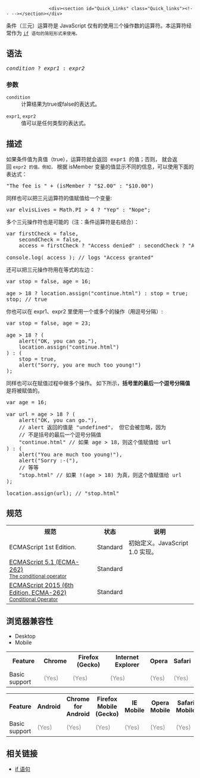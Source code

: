 
                
                  
                    <div><section id="Quick_Links" class="Quick_links"><!-- --></section></div>

<p>&#x6761;&#x4EF6;&#xFF08;&#x4E09;&#x5143;&#xFF09;&#x8FD0;&#x7B97;&#x7B26;&#x662F; JavaScript&#xA0;&#x4EC5;&#x6709;&#x7684;&#x4F7F;&#x7528;&#x4E09;&#x4E2A;&#x64CD;&#x4F5C;&#x6570;&#x7684;&#x8FD0;&#x7B97;&#x7B26;&#x3002;&#x672C;&#x8FD0;&#x7B97;&#x7B26;&#x7ECF;&#x5E38;&#x4F5C;&#x4E3A;&#xA0;<code><a href="/en-US/docs/Web/JavaScript/Reference/Statements/if...else">if</a>&#xA0;&#x8BED;&#x53E5;&#x7684;&#x7B80;&#x77ED;&#x5F62;&#x5F0F;&#x6765;&#x4F7F;&#x7528;&#x3002;</code></p>

<h2 id="&#x8BED;&#x6CD5;">&#x8BED;&#x6CD5;</h2>

<pre class="syntaxbox"><em>condition</em> ? <em>expr1</em> : <em>expr2</em> </pre>

<h3 id="&#x53C2;&#x6570;">&#x53C2;&#x6570;</h3>

<dl>
 <dt><code>condition</code></dt>
 <dd>&#x8BA1;&#x7B97;&#x7ED3;&#x679C;&#x4E3A;true&#x6216;false&#x7684;&#x8868;&#x8FBE;&#x5F0F;&#x3002;</dd>
</dl>

<dl>
 <dt><code>expr1</code>, <code>expr2</code></dt>
 <dd>&#x503C;&#x53EF;&#x4EE5;&#x662F;&#x4EFB;&#x4F55;&#x7C7B;&#x578B;&#x7684;&#x8868;&#x8FBE;&#x5F0F;&#x3002;</dd>
</dl>

<h2 id="&#x63CF;&#x8FF0;">&#x63CF;&#x8FF0;</h2>

<p>&#x5982;&#x679C;&#x6761;&#x4EF6;&#x503C;&#x4E3A;&#x771F;&#x503C;&#xFF08;true&#xFF09;&#xFF0C;&#x8FD0;&#x7B97;&#x7B26;&#x5C31;&#x4F1A;&#x8FD4;&#x56DE;<font face="Consolas, Liberation Mono, Courier, monospace">&#xA0;expr1 &#x7684;&#x503C;&#xFF1B;&#x5426;&#x5219;&#xFF0C;</font>&#xA0;&#x5C31;&#x4F1A;&#x8FD4;&#x56DE;&#xA0;<code>expr2 &#x7684;&#x503C;&#x3002;&#x4F8B;&#x5982;&#xFF0C;</code>&#xA0;&#x6839;&#x636E; isMember &#x53D8;&#x91CF;&#x7684;&#x503C;&#x663E;&#x793A;&#x4E0D;&#x540C;&#x7684;&#x4FE1;&#x606F;&#xFF0C;&#x53EF;&#x4EE5;&#x4F7F;&#x7528;&#x4E0B;&#x9762;&#x7684;&#x8868;&#x8FBE;&#x5F0F;&#xFF1A;</p>

<pre class="brush: js">&quot;The fee is &quot; + (isMember ? &quot;$2.00&quot; : &quot;$10.00&quot;)
</pre>

<p>&#x540C;&#x6837;&#x4E5F;&#x53EF;&#x4EE5;&#x628A;&#x4E09;&#x5143;&#x8FD0;&#x7B97;&#x7B26;&#x7684;&#x503C;&#x8D4B;&#x503C;&#x7ED9;&#x4E00;&#x4E2A;&#x53D8;&#x91CF;:</p>

<pre class="brush: js">var elvisLives = Math.PI &gt; 4 ? &quot;Yep&quot; : &quot;Nope&quot;;</pre>

<p>&#x591A;&#x4E2A;&#x4E09;&#x5143;&#x64CD;&#x4F5C;&#x7B26;&#x4E5F;&#x662F;&#x53EF;&#x80FD;&#x7684;&#xFF08;&#x6CE8;&#xFF1A;&#x6761;&#x4EF6;&#x8FD0;&#x7B97;&#x7B26;&#x662F;&#x53F3;&#x7ED3;&#x5408;&#xFF09;&#xFF1A;</p>

<pre class="brush: js">var firstCheck = false,
    secondCheck = false,
    access = firstCheck ? &quot;Access denied&quot; : secondCheck ? &quot;Access denied&quot; : &quot;Access granted&quot;;
  
console.log( access ); // logs &quot;Access granted&quot;</pre>

<p>&#x8FD8;&#x53EF;&#x4EE5;&#x628A;&#x4E09;&#x5143;&#x64CD;&#x4F5C;&#x7B26;&#x7528;&#x5728;&#x7B49;&#x5F0F;&#x7684;&#x5DE6;&#x8FB9;&#xFF1A;</p>

<pre>var stop = false, age = 16;

age &gt; 18 ? location.assign(&quot;continue.html&quot;) : stop = true;
stop; // true</pre>

<p>&#x4F60;&#x4E5F;&#x53EF;&#x4EE5;&#x5728; expr1&#x3001;expr2 &#x91CC;&#x4F7F;&#x7528;&#x4E00;&#x4E2A;&#x6216;&#x591A;&#x4E2A;&#x7684;&#x64CD;&#x4F5C;&#xFF08;&#x7528;&#x9017;&#x53F7;&#x5206;&#x9694;&#xFF09;:</p>

<pre class="brush: js">var stop = false, age = 23;

age &gt; 18 ? (
    alert(&quot;OK, you can go.&quot;),
    location.assign(&quot;continue.html&quot;)
) : (
    stop = true,
    alert(&quot;Sorry, you are much too young!&quot;)
);
</pre>

<p>&#x540C;&#x6837;&#x4E5F;&#x53EF;&#x4EE5;&#x5728;&#x8D4B;&#x503C;&#x8FC7;&#x7A0B;&#x4E2D;&#x505A;&#x591A;&#x4E2A;&#x64CD;&#x4F5C;&#x3002; &#x5982;&#x4E0B;&#x6240;&#x793A;&#xFF0C;<strong>&#x62EC;&#x53F7;&#x91CC;&#x7684;&#x6700;&#x540E;&#x4E00;&#x4E2A;&#x9017;&#x53F7;&#x5206;&#x9694;&#x503C;</strong>&#x662F;&#x5C06;&#x88AB;&#x8D4B;&#x503C;&#x7684;&#x3002;</p>

<pre class="brush: js">var age = 16;

var url = age &gt; 18 ? (
    alert(&quot;OK, you can go.&quot;), 
    // alert &#x8FD4;&#x56DE;&#x7684;&#x503C;&#x662F; &quot;undefined&quot;&#xFF0C; &#x4F46;&#x5B83;&#x4F1A;&#x88AB;&#x5FFD;&#x7565;&#xFF0C;&#x56E0;&#x4E3A;
    // &#x4E0D;&#x662F;&#x62EC;&#x53F7;&#x7684;&#x6700;&#x540E;&#x4E00;&#x4E2A;&#x9017;&#x53F7;&#x5206;&#x9694;&#x503C;
    &quot;continue.html&quot; // &#x5982;&#x679C; age &gt; 18&#xFF0C;&#x5219;&#x8FD9;&#x4E2A;&#x503C;&#x8D4B;&#x503C;&#x7ED9; url
) : (
    alert(&quot;You are much too young!&quot;),
    alert(&quot;Sorry :-(&quot;),
    // &#x7B49;&#x7B49;
    &quot;stop.html&quot; // &#x5982;&#x679C; !(age &gt; 18) &#x4E3A;&#x771F;&#xFF0C;&#x5219;&#x8FD9;&#x4E2A;&#x503C;&#x8D4B;&#x503C;&#x7ED9; url
);

location.assign(url); // &quot;stop.html&quot;</pre>

<h2 id="&#x89C4;&#x8303;">&#x89C4;&#x8303;</h2>

<table class="standard-table">
 <tbody>
  <tr>
   <th scope="col">&#x89C4;&#x8303;</th>
   <th scope="col">&#x72B6;&#x6001;</th>
   <th scope="col">&#x8BF4;&#x660E;</th>
  </tr>
  <tr>
   <td>ECMAScript 1st Edition.</td>
   <td><span class="spec-Standard">Standard</span></td>
   <td>&#x521D;&#x59CB;&#x5B9A;&#x4E49;&#x3002;JavaScript 1.0 &#x5B9E;&#x73B0;&#x3002;</td>
  </tr>
  <tr>
   <td><a href="http://www.ecma-international.org/ecma-262/5.1/#sec-11.12" class="external" lang="en" hreflang="en">ECMAScript 5.1 (ECMA-262)<br><small lang="zh-CN">The conditional operator</small></a></td>
   <td><span class="spec-Standard">Standard</span></td>
   <td>&#xA0;</td>
  </tr>
  <tr>
   <td><a href="http://www.ecma-international.org/ecma-262/6.0/#sec-conditional-operator" class="external" lang="en" hreflang="en">ECMAScript 2015 (6th Edition, ECMA-262)<br><small lang="zh-CN">Conditional Operator</small></a></td>
   <td><span class="spec-Standard">Standard</span></td>
   <td>&#xA0;</td>
  </tr>
 </tbody>
</table>

<h2 id="&#x6D4F;&#x89C8;&#x5668;&#x517C;&#x5BB9;&#x6027;">&#x6D4F;&#x89C8;&#x5668;&#x517C;&#x5BB9;&#x6027;</h2>

<p></p><div class="htab"> 
    <a name="AutoCompatibilityTable" id="AutoCompatibilityTable"></a> 
    <ul> 
        <li class="selected"><a>Desktop</a></li> 
        <li><a>Mobile</a></li> 
    </ul> 
</div><p></p>

<div id="compat-desktop">
<table class="compat-table">
 <tbody>
  <tr>
   <th>Feature</th>
   <th>Chrome</th>
   <th>Firefox (Gecko)</th>
   <th>Internet Explorer</th>
   <th>Opera</th>
   <th>Safari</th>
  </tr>
  <tr>
   <td>Basic support</td>
   <td><span title="Please update this with the earliest version of support." style="color: #888;">(Yes)</span></td>
   <td><span title="Please update this with the earliest version of support." style="color: #888;">(Yes)</span></td>
   <td><span title="Please update this with the earliest version of support." style="color: #888;">(Yes)</span></td>
   <td><span title="Please update this with the earliest version of support." style="color: #888;">(Yes)</span></td>
   <td><span title="Please update this with the earliest version of support." style="color: #888;">(Yes)</span></td>
  </tr>
 </tbody>
</table>
</div>

<div id="compat-mobile">
<table class="compat-table">
 <tbody>
  <tr>
   <th>Feature</th>
   <th>Android</th>
   <th>Chrome for Android</th>
   <th>Firefox Mobile (Gecko)</th>
   <th>IE Mobile</th>
   <th>Opera Mobile</th>
   <th>Safari Mobile</th>
  </tr>
  <tr>
   <td>Basic support</td>
   <td><span title="Please update this with the earliest version of support." style="color: #888;">(Yes)</span></td>
   <td><span title="Please update this with the earliest version of support." style="color: #888;">(Yes)</span></td>
   <td><span title="Please update this with the earliest version of support." style="color: #888;">(Yes)</span></td>
   <td><span title="Please update this with the earliest version of support." style="color: #888;">(Yes)</span></td>
   <td><span title="Please update this with the earliest version of support." style="color: #888;">(Yes)</span></td>
   <td><span title="Please update this with the earliest version of support." style="color: #888;">(Yes)</span></td>
  </tr>
 </tbody>
</table>
</div>

<h2 id="&#x76F8;&#x5173;&#x94FE;&#x63A5;">&#x76F8;&#x5173;&#x94FE;&#x63A5;</h2>

<ul>
 <li><a href="/zh-CN/docs/Web/JavaScript/Reference/Statements/if...else">if &#x8BED;&#x53E5;</a></li>
</ul>
                  
                
              